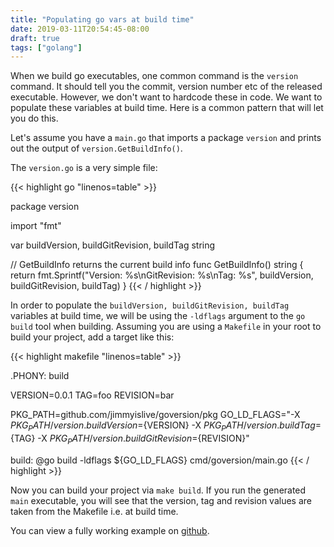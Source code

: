 ```yaml
---
title: "Populating go vars at build time"
date: 2019-03-11T20:54:45-08:00
draft: true
tags: ["golang"]
---
```

When we build go executables, one common command is the `version` command. It should tell you the commit, version number etc of the released executable. However, we don't want to hardcode these in code. We want to populate these variables at build time. Here is a common pattern that will let you do this. 

Let's assume you have a `main.go` that imports a package `version` and prints out the output of `version.GetBuildInfo()`.

The `version.go` is a very simple file:

{{< highlight go "linenos=table" >}}

package version

import "fmt"

var buildVersion, buildGitRevision, buildTag string

// GetBuildInfo returns the current build info
func GetBuildInfo() string {
        return fmt.Sprintf("Version: %s\nGitRevision: %s\nTag: %s", buildVersion, buildGitRevision, buildTag)
}
{{< / highlight >}}


In order to populate the `buildVersion, buildGitRevision, buildTag` variables at build time, we will be using the `-ldflags` argument to the `go build` tool when building. Assuming you are using a `Makefile` in your root to build your project, add a target like this:

{{< highlight makefile "linenos=table" >}}

.PHONY: build

VERSION=0.0.1
TAG=foo
REVISION=bar

PKG_PATH=github.com/jimmyislive/goversion/pkg
GO_LD_FLAGS="-X ${PKG_PATH}/version.buildVersion=${VERSION} -X ${PKG_PATH}/version.buildTag=${TAG} -X ${PKG_PATH}/version.buildGitRevision=${REVISION}"

build:
        @go build -ldflags ${GO_LD_FLAGS} cmd/goversion/main.go
{{< / highlight >}}


Now you can build your project via `make build`. If you run the generated `main` executable, you will see that the version, tag and revision values are taken from the Makefile i.e. at build time.

You can view a fully working example on [github](https://github.com/jimmyislive/goversion).




